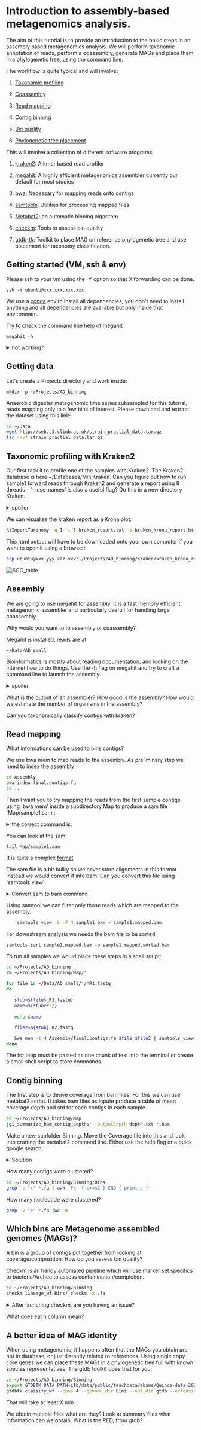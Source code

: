 # Introduction to assembly-based metagenomics analysis.

The aim of this tutorial is to provide an introduction to the basic steps in an assembly based metagenomics analysis. We will perform taxonomic annotation of reads, perform a coassembly, generate MAGs and place them in a phylogenetic tree, using the command line. 

The workflow is quite typical and will involve:

1. [Taxonomic profiling](#profiling)

2. [Coassembly](#coassembly)

3. [Read mapping](#readmapping)

4. [Contig binning](#binning)

5. [Bin quality ](#checkm)

6. [Phylogenetic tree placement](#gtedb)
 


This will involve a collection of different software programs:

1. [kraken2](https://github.com/DerrickWood/kraken2): A kmer based read profiler 

2. [megahit](https://github.com/voutcn/megahit): A highly efficient metagenomics assembler currently our default for most studies

3. [bwa](http://bio-bwa.sourceforge.net/bwa.shtml): Necessary for mapping reads onto contigs

4. [samtools](http://www.htslib.org/download/): Utilities for processing mapped files

5. [Metabat2](https://github.com/BinPro/CONCOCT): an automatic binning algorithm
6. [checkm](https://ecogenomics.github.io/CheckM/#:~:text=CheckM%20provides%20a%20set%20of,copy%20within%20a%20phylogenetic%20lineage.): Tools to assess bin quality
7. [gtdb-tk](https://github.com/Ecogenomics/GTDBTk): Toolkit to place MAG on reference phylogenetic tree and use placement for taxonomy classification. 



<a name="coassembly"/>

## Getting started (VM, ssh & env)


Please ssh to your vm using the -Y option so that X forwarding can be done. 

    ssh -Y ubuntu@xxx.xxx.xxx.xxx 


We use a [conda](https://docs.conda.io/projects/conda/en/4.6.0/_downloads/52a95608c49671267e40c689e0bc00ca/conda-cheatsheet.pdf) env to install all dependencies, you don't need to install anything and all dependencies are available but only inside that environment.   

Try to check the command line help of megahit

    megahit -h
<details><summary>not working?</summary>
<p>
Conda environment are created as independant environment to everything else, you need to "activate" an environment to be able to access the sets of tools installed inside.

    conda env list
    conda activate Intro
    megahit -h

</p>
</details>


## Getting data
Let's create a Projects directory and work inside:

    mkdir -p ~/Projects/AD_binning
    
Anaerobic digester metagenomic time series subsampled for this tutorial, reads mapping only to a few bins of interest.
Please download and extract the dataset using this link: 
```bash
cd ~/Data
wget http://seb.s3.climb.ac.uk/strain_practial_data.tar.gz
tar -xvf strain_practial_data.tar.gz
```

## Taxonomic profiling with Kraken2

Our first task it to profile one of the samples with Kraken2. The Kraken2 database is here ~/Databases/MiniKraken. Can you figure out how to run sample1 forward reads through Kraken2 and generate a report using 8 threads - '--use-names' is also a useful flag?
Do this in a new directory Kraken.

<details><summary>spoiler</summary>
<p>

 ```bash
cd ~/Projects/AD_binning
mkdir Kraken
cd Kraken
kraken2 --db ~/Databases/MiniKraken ~/Data/AD_small/sample1/sample1_R1.fastq --threads 8 --use-names --report kraken_report.txt --output kraken_sample1
```

 </p>
</details>

We can visualise the kraken report as a Krona plot:

```bash
ktImportTaxonomy -q 1 -t 5 kraken_report.txt -o kraken_krona_report.html
```

This html output will have to be downloaded onto your own computer if you want to open it using a browser:

```bash
scp ubuntu@xxx.yyy.zzz.vvv:~/Projects/AD_binning/Kraken/kraken_krona_report.html .
```

![SCG_table](Figures/Krona.png) 

## Assembly


We are going to use megahit for assembly. It is a fast memory efficient metagenomic assembler and particularly usefull for handling large coassembly.

Why would you want to to assembly or coassembly? 

Megahit is installed, reads are at 

    ~/Data/AD_small

Bioinformatics is mostly about reading documentation, and looking on the internet how to do things. 
Use the -h flag on megahit and try to craft a command line to launch the assembly.

<details><summary>spoiler</summary>
<p>

```bash
cd ~/Projects/AD_binning
ls ~/Data/AD_small/*/*R1.fastq | tr "\n" "," | sed 's/,$//' > R1.csv
ls ~/Data/AD_small/*/*R2.fastq | tr "\n" "," | sed 's/,$//' > R2.csv
megahit -1 $(<R1.csv) -2 $(<R2.csv) -t 8 -o Assembly --k-step 24
```
It should take about 10 mins
</p>
</details>

What is the output of an assembler?
How good is the assembly?
How would we estimate the number of organisms in the assembly?

Can you taxonomically classify contigs with kraken?


<a name="readmapping"/>

## Read mapping

What informations can be used to bins contigs?

We use bwa mem to map reads to the assembly.
As preliminary step we need to index the assembly

```bash
cd Assembly
bwa index final.contigs.fa
cd ..
```

Then I want you to try mapping the reads from the first sample contigs using 'bwa mem' inside a subdirectory Map to 
produce a sam file 'Map/sample1.sam':

<details><summary>the correct command is:</summary>
<p>

```bash
    mkdir Map
    bwa mem -t 4 Assembly/final.contigs.fa ~/Data/AD_small/sample1/sample1_R1.fastq ~/Data/AD_small/sample1/sample1_R2.fastq > Map/sample1.sam
```
</p>
</details>

You can look at the sam:
```
tail Map/sample1.sam
```

It is quite a complex [format](https://en.wikipedia.org/wiki/SAM_(file_format))

The sam file is a bit bulky so we never store alignments in this format instead we would convert it into bam. Can you convert this file using 
'samtools view':


<details><summary> Convert sam to bam command</summary>
<p>

```bash
    cd Map
    samtools view -h -b -S sample1.sam > sample1.bam
```
</p>
</details>

Using samtool we can filter only those reads which are mapped to the assembly.
```bash
    samtools view -b -F 4 sample1.bam > sample1.mapped.bam
```

For downstream analysis we needs the bam file to be sorted:
```
samtools sort sample1.mapped.bam -o sample1.mapped.sorted.bam 
```

To run all samples we would place these steps in a shell script:

```bash
cd ~/Projects/AD_binning
rm ~/Projects/AD_binning/Map/*

for file in ~/Data/AD_small/*/*R1.fastq
do 
   
   stub=${file%_R1.fastq}
   name=${stub##*/}
   
   echo $name

   file2=${stub}_R2.fastq

   bwa mem -t 4 Assembly/final.contigs.fa $file $file2 | samtools view -b -F 4 - | samtools sort - > Map/$name.mapped.sorted.bam
done
```

The for loop must be pasted as one chunk of text into the terminal or create a small shell script to store commands.

<a name="binning"/>

## Contig binning

The first step is to derive coverage from bam files. For this we can use metabat2 script. It takes bam files as inpute produce a table of mean coverage depth and std for each contigs in each sample.

```bash
cd ~/Projects/AD_binning/Map
jgi_summarize_bam_contig_depths --outputDepth depth.txt *.bam
```

Make a new subfolder Binning. Move the Coverage file into this and look into crafting the metabat2 command line. Either use the help flag or a quick google search.

<details><summary> Solution</summary>
<p>

```bash
cd ~/Projects/AD_binning
mkdir Binning
mv Map/depth.txt Binning/depth.txt
metabat2 -i Assembly/final.contigs.fa -a Binning/depth.txt -t 4 -o Binning/Bins/Bin
```
</p>
</details>

How many contigs were clustered? 
```bash
cd ~/Projects/AD_binning/Binning/Bins
grep -c ">" *.fa | awk -F: '{ s+=$2 } END { print s }'
```
How many nucleotide were clustered?
```bash
grep -v ">" *.fa |wc -m
```
 
## Which bins are Metagenome assembled genomes (MAGs)?

A bin is a group of contigs put together from looking at coverage/composition. How do you assess bin quality?

Checkm is an handy automated pipeline which will use marker set specifics to bacteria/Archea to assess contamination/completion.
```bash
cd ~/Projects/AD_binning/Binning
checkm lineage_wf Bins/ checkm -x .fa
```

<details><summary>After launching checkm, are you having an issue?</summary>
<p>

Unfortunately the vm are a bit short on ram and pplacer, used by checkm to identify SCG taxonomy, is extremely ram greedy. 
Instead you will need to import output pre-generated for this tutorial. 

```bash
rm -r checkm
ln -s ~/repos/Ebame21-Quince/checkm.out
```
</p>
</details>

What does each column mean? 

## A better idea of MAG identity

When doing metagenomic, it happens often that the MAGs you obtain are not in database, or just distantly related to references. Using single copy core genes we can place these MAGs in a phylogenetic tree full with known species representatives. 
The gtdb toolkit does that for you:

```bash
cd ~/Projects/AD_binning/Binning
export GTDBTK_DATA_PATH=ifb/data/public/teachdata/ebame/Quince-data-2021/release202
gtdbtk classify_wf --cpus 4 --genome_dir Bins --out_dir gtdb --extension .fa --scratch_dir gtdb/scratch
```
That will take at least X min.

We obtain multiple files what are they?
Look at summary files what information can we obtain.
What is the RED, from gtdb?

